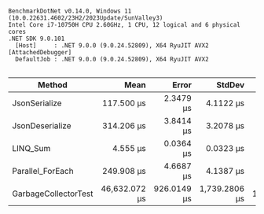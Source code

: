 ```

BenchmarkDotNet v0.14.0, Windows 11 (10.0.22631.4602/23H2/2023Update/SunValley3)
Intel Core i7-10750H CPU 2.60GHz, 1 CPU, 12 logical and 6 physical cores
.NET SDK 9.0.101
  [Host]     : .NET 9.0.0 (9.0.24.52809), X64 RyuJIT AVX2 [AttachedDebugger]
  DefaultJob : .NET 9.0.0 (9.0.24.52809), X64 RyuJIT AVX2


```
| Method               | Mean          | Error       | StdDev        | Gen0      | Gen1      | Gen2      | Allocated    |
|--------------------- |--------------:|------------:|--------------:|----------:|----------:|----------:|-------------:|
| JsonSerialize        |    117.500 μs |   2.3479 μs |     4.1122 μs |    8.7891 |         - |         - |      55896 B |
| JsonDeserialize      |    314.206 μs |   3.8414 μs |     3.2078 μs |   22.4609 |    6.8359 |         - |     144889 B |
| LINQ_Sum             |      4.555 μs |   0.0364 μs |     0.0323 μs |         - |         - |         - |         40 B |
| Parallel_ForEach     |    249.908 μs |   4.6687 μs |     4.1387 μs |   15.1367 |    3.4180 |         - |      93149 B |
| GarbageCollectorTest | 46,632.072 μs | 926.0149 μs | 1,739.2806 μs | 1687.5000 | 1687.5000 | 1687.5000 | 1048617645 B |
